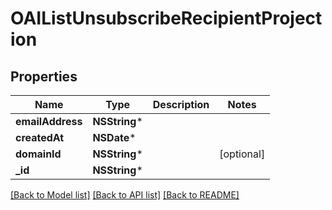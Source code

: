 # OAIListUnsubscribeRecipientProjection

## Properties
Name | Type | Description | Notes
------------ | ------------- | ------------- | -------------
**emailAddress** | **NSString*** |  | 
**createdAt** | **NSDate*** |  | 
**domainId** | **NSString*** |  | [optional] 
**_id** | **NSString*** |  | 

[[Back to Model list]](../README#documentation-for-models) [[Back to API list]](../README#documentation-for-api-endpoints) [[Back to README]](../README)


